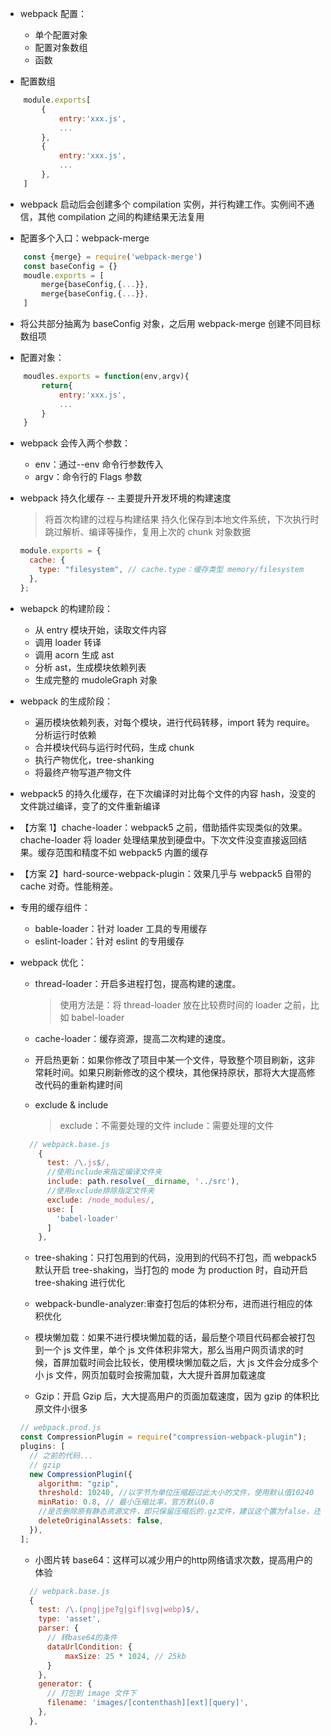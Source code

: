 - webpack 配置：

  - 单个配置对象
  - 配置对象数组
  - 函数

- 配置数组

```js
    module.exports[
        {
            entry:'xxx.js',
            ...
        },
        {
            entry:'xxx.js',
            ...
        },
    ]
```

- webpack 启动后会创建多个 compilation 实例，并行构建工作。实例间不通信，其他 compilation 之间的构建结果无法复用

- 配置多个入口：webpack-merge

```js
    const {merge} = require('webpack-merge')
    const baseConfig = {}
    moudle.exports = [
        merge{baseConfig,{...}},
        merge{baseConfig,{...}},
    ]
```

- 将公共部分抽离为 baseConfig 对象，之后用 webpack-merge 创建不同目标数组项

- 配置对象：

```js
    moudles.exports = function(env,argv){
        return{
            entry:'xxx.js',
            ...
        }
    }
```

- webpack 会传入两个参数：

  - env：通过--env 命令行参数传入
  - argv：命令行的 Flags 参数

- webpack 持久化缓存 -- 主要提升开发环境的构建速度

  > 将首次构建的过程与构建结果 持久化保存到本地文件系统，下次执行时跳过解析、编译等操作，复用上次的 chunk 对象数据

  ```js
  module.exports = {
    cache: {
      type: "filesystem", // cache.type：缓存类型 memory/filesystem
    },
  };
  ```

- webapck 的构建阶段：
  - 从 entry 模块开始，读取文件内容
  - 调用 loader 转译
  - 调用 acorn 生成 ast
  - 分析 ast，生成模块依赖列表
  - 生成完整的 mudoleGraph 对象
- webpack 的生成阶段：

  - 遍历模块依赖列表，对每个模块，进行代码转移，import 转为 require。分析运行时依赖
  - 合并模块代码与运行时代码，生成 chunk
  - 执行产物优化，tree-shanking
  - 将最终产物写道产物文件

- webpack5 的持久化缓存，在下次编译时对比每个文件的内容 hash，没变的文件跳过编译，变了的文件重新编译


- 【方案 1】chache-loader：webpack5 之前，借助插件实现类似的效果。chache-loader 将 loader 处理结果放到硬盘中。下次文件没变直接返回结果。缓存范围和精度不如 webpack5 内置的缓存
- 【方案 2】hard-source-webpack-plugin：效果几乎与 webpack5 自带的 cache 对奇。性能稍差。

- 专用的缓存组件：

  - bable-loader：针对 loader 工具的专用缓存
  - eslint-loader：针对 eslint 的专用缓存

- webpack 优化：

  - thread-loader：开启多进程打包，提高构建的速度。

    > 使用方法是：将 thread-loader 放在比较费时间的 loader 之前，比如 babel-loader

  - cache-loader：缓存资源，提高二次构建的速度。

  - 开启热更新：如果你修改了项目中某一个文件，导致整个项目刷新，这非常耗时间。如果只刷新修改的这个模块，其他保持原状，那将大大提高修改代码的重新构建时间

  - exclude & include
    > exclude：不需要处理的文件
    > include：需要处理的文件

  ```js
    // webpack.base.js
      {
        test: /\.js$/,
        //使用include来指定编译文件夹
        include: path.resolve(__dirname, '../src'),
        //使用exclude排除指定文件夹
        exclude: /node_modules/,
        use: [
          'babel-loader'
        ]
      },
  ```

  - tree-shaking：只打包用到的代码，没用到的代码不打包，而 webpack5 默认开启 tree-shaking，当打包的 mode 为 production 时，自动开启 tree-shaking 进行优化

  - webpack-bundle-analyzer:审查打包后的体积分布，进而进行相应的体积优化

  - 模块懒加载：如果不进行模块懒加载的话，最后整个项目代码都会被打包到一个 js 文件里，单个 js 文件体积非常大，那么当用户网页请求的时候，首屏加载时间会比较长，使用模块懒加载之后，大 js 文件会分成多个小 js 文件，网页加载时会按需加载，大大提升首屏加载速度

  - Gzip：开启 Gzip 后，大大提高用户的页面加载速度，因为 gzip 的体积比原文件小很多

  ```js
  // webpack.prod.js
  const CompressionPlugin = require("compression-webpack-plugin");
  plugins: [
    // 之前的代码...
    // gzip
    new CompressionPlugin({
      algorithm: "gzip",
      threshold: 10240, //以字节为单位压缩超过此大小的文件，使用默认值10240
      minRatio: 0.8, // 最小压缩比率，官方默认0.8
      //是否删除原有静态资源文件，即只保留压缩后的.gz文件，建议这个置为false，还保留源文件。
      deleteOriginalAssets: false,
    }),
  ];
  ```

  - 小图片转 base64：这样可以减少用户的http网络请求次数，提高用户的体验

  ```js
    // webpack.base.js
    {
      test: /\.(png|jpe?g|gif|svg|webp)$/,
      type: 'asset',
      parser: {
        // 转base64的条件
        dataUrlCondition: {
            maxSize: 25 * 1024, // 25kb
        }
      },
      generator: {
        // 打包到 image 文件下
        filename: 'images/[contenthash][ext][query]',
      },
    },
  ```
